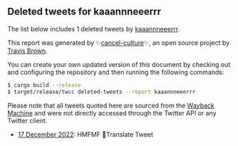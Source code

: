 ## Deleted tweets for kaaannneeerrr

The list below includes 1 deleted tweets by
[kaaannneeerrr](https://twitter.com/kaaannneeerrr).



This report was generated by ✨[cancel-culture](https://github.com/travisbrown/cancel-culture)✨,
an open source project by [Travis Brown](https://twitter.com/travisbrown).

You can create your own updated version of this document by checking out and configuring the
repository and then running the following commands:

```bash
$ cargo build --release
$ target/release/twcc deleted-tweets --report kaaannneeerrr
```

Please note that all tweets quoted here are sourced from the
[Wayback Machine](https://web.archive.org) and were not directly accessed through the Twitter API or
any Twitter client.

* [17 December 2022](https://web.archive.org/web/20221218035205/https://twitter.com/kaaannneeerrr/status/1603958654511759360): HMFMF 🤗Translate Tweet <!--1603958654511759360-->
